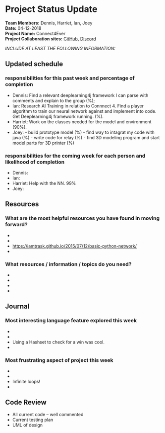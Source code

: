 # Project Status Update  
**Team Members:** Dennis, Harriet, Ian, Joey  
**Date:** 04-12-2018  
**Project Name:** Connect4Ever  
**Project Collaboration sites:** [GitHub](https://github.com/pseudodennis/connect4ever), [Discord](https://discord.gg/vPjCC7r)  

*INCLUDE AT LEAST THE FOLLOWING INFORMATION:*  
## Updated schedule  
### responsibilities for this past week and  percentage of completion
  - Dennis: Find a relevant deeplearning4j framework I can parse with comments and explain to the group (%);
  - Ian: Research AI Training in relation to Connnect 4. Find a player algorithm to train our neural network against and implement into code. Get Deeplearning4j framework running. (%).
  - Harriet: Work on the classes needed for the model and environment (90%).
  - Joey: - build prototype model (%) - find way to intagrat my code with java (%) - write code for relay (%) - find 3D modeling program and start model parts for 3D printer (%)
  
### responsibilities for the coming week for each person and likelihood of completion
  - Dennis: 
  - Ian: 
  - Harriet: Help with the NN. 99%
  - Joey: 





## Resources  
### What are the most helpful resources you have found in moving forward?  
  - 
  -  
  -  https://iamtrask.github.io/2015/07/12/basic-python-network/
  -  
### What resources / information / topics do you need?  
  - 
  -  
  -  
  -  

## Journal  
### Most interesting language feature explored this week  
  - 
  -  
  -  Using a Hashset to check for a win was cool.
  -  
### Most frustrating aspect of project this week  
  - 
  -  
  -  Infinite loops!
  -  

## Code Review  
  - All current code – well commented  
  - Current testing plan  
  - UML of design  
